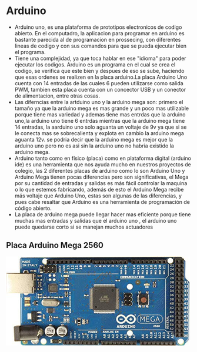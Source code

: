 # Arduino
+ Arduino uno, es una plataforma de prototipos electronicos de codigo abierto. En el computadro, la aplicacion para programar en arduino es bastante parecida al de programacion en prossecing, con diferentes lineas de codigo y con sus comandos para que se pueda ejecutar bien el programa. 
+ Tiene una complejidad, ya que toca hablar en ese "idioma" para poder ejecutar los codigos.
Arduino es un programa en el cual se crea el codigo, se verifica que este bien y despues de eso se sube, haciendo que esas ordenes se realizen en la placa arduino.La placa Arduino Uno cuenta con 14 entradas de las cuales 6 pueden utilizarse como salida PWM, tambien esta placa cuenta con un concector USB y un conector de alimentacion, entre otras cosas.
+ Las diferncias entre la artduino uno y la arduino mega son: primero el tamaño ya que la arduino mega es mas grande y un poco mas utilizable porque tiene mas variedad y ademas tiene mas entrdas que la arduino uno,la arduino uno tiene 6 entrdas mientras que la arduino mega tiene 14 entradas, la aarduino uno solo aguanta un voltaje de 9v ya que si se le conecta mas se sobrecalienta y explota en cambio la arduino mega aguanta 12v. se podria decir que la arduino mega es mejor que la arduino uno pero no es asi sin la arduino uno no habria existido la arduino mega.
+ Arduino tanto como en físico (placa) como en  plataforma digital (arduino ide)  es una herramienta que  nos ayuda mucho en nuestros proyectos de colegio, las 2 diferentes placas de arduino como lo son Arduino Uno  y Arduino Mega  tienen pocas diferencias pero son significativas, el Mega por su cantidad de entradas y salidas es más fácil controlar la maquina o lo que estemos fabricando, además de esto el Arduino Mega recibe más voltaje que Arduino Uno, estas son algunas de las diferencias, y pues cabe resaltar que Arduino es una herramienta de programación de código abierto.
+ La placa de arduino mega puede llegar hacer mas eficiente porque tiene muchas mas entradas y salidas que el arduino uno , el arduino uno puede quedarse corto si se manejan muchos actuadores 
## Placa Arduino Mega 2560
![1](https://github.com/germangarci/PROYECTO-GUIADO/blob/master/Images/Arduino.jpg)
